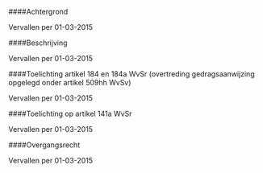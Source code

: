 <meta http-equiv='Content-Type' content='text/html; charset=utf-8' />


####Achtergrond

Vervallen per 01-03-2015 

####Beschrijving

Vervallen per 01-03-2015 

####Toelichting artikel 184 en 184a WvSr (overtreding gedragsaanwijzing opgelegd onder artikel 509hh WvSv)

Vervallen per 01-03-2015 

####Toelichting op artikel 141a WvSr

Vervallen per 01-03-2015 

####Overgangsrecht

Vervallen per 01-03-2015 

